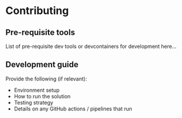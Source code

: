 # Contributing

## Pre-requisite tools
List of pre-requisite dev tools or devcontainers for development here...

## Development guide
Provide the following (if relevant):
* Environment setup
* How to run the solution
* Testing strategy
* Details on any GitHub actions / pipelines that run